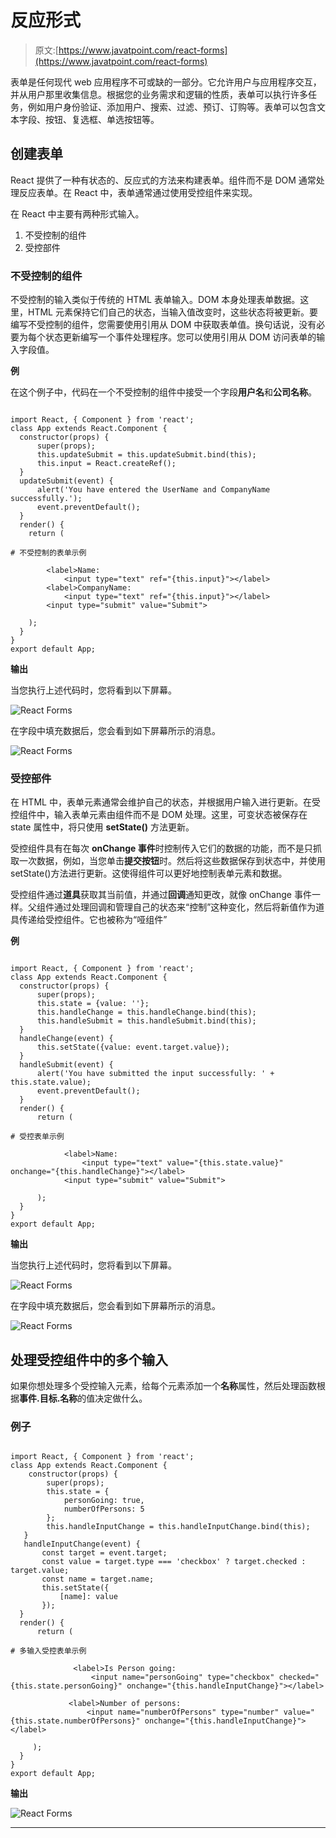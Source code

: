# 反应形式

> 原文:[https://www.javatpoint.com/react-forms](https://www.javatpoint.com/react-forms)

表单是任何现代 web 应用程序不可或缺的一部分。它允许用户与应用程序交互，并从用户那里收集信息。根据您的业务需求和逻辑的性质，表单可以执行许多任务，例如用户身份验证、添加用户、搜索、过滤、预订、订购等。表单可以包含文本字段、按钮、复选框、单选按钮等。

## 创建表单

React 提供了一种有状态的、反应式的方法来构建表单。组件而不是 DOM 通常处理反应表单。在 React 中，表单通常通过使用受控组件来实现。

在 React 中主要有两种形式输入。

1.  不受控制的组件
2.  受控部件

### 不受控制的组件

不受控制的输入类似于传统的 HTML 表单输入。DOM 本身处理表单数据。这里，HTML 元素保持它们自己的状态，当输入值改变时，这些状态将被更新。要编写不受控制的组件，您需要使用引用从 DOM 中获取表单值。换句话说，没有必要为每个状态更新编写一个事件处理程序。您可以使用引用从 DOM 访问表单的输入字段值。

**例**

在这个例子中，代码在一个不受控制的组件中接受一个字段**用户名**和**公司名称**。

```

import React, { Component } from 'react';
class App extends React.Component {
  constructor(props) {
      super(props);
      this.updateSubmit = this.updateSubmit.bind(this);
      this.input = React.createRef();
  }
  updateSubmit(event) {
      alert('You have entered the UserName and CompanyName successfully.');
      event.preventDefault();
  }
  render() {
    return (

# 不受控制的表单示例

        <label>Name:
            <input type="text" ref="{this.input}"></label> 
        <label>CompanyName:
            <input type="text" ref="{this.input}"></label> 
        <input type="submit" value="Submit">

    );
  }
}
export default App;

```

**输出**

当您执行上述代码时，您将看到以下屏幕。

![React Forms](../Images/cda21b39c422a26f3c4e1b081de75d7c.png)

在字段中填充数据后，您会看到如下屏幕所示的消息。

![React Forms](../Images/7d389ab4ccd527089d0594841c481ed6.png)

### 受控部件

在 HTML 中，表单元素通常会维护自己的状态，并根据用户输入进行更新。在受控组件中，输入表单元素由组件而不是 DOM 处理。这里，可变状态被保存在 state 属性中，将只使用 **setState()** 方法更新。

受控组件具有在每次 **onChange 事件**时控制传入它们的数据的功能，而不是只抓取一次数据，例如，当您单击**提交按钮**时。然后将这些数据保存到状态中，并使用 setState()方法进行更新。这使得组件可以更好地控制表单元素和数据。

受控组件通过**道具**获取其当前值，并通过**回调**通知更改，就像 onChange 事件一样。父组件通过处理回调和管理自己的状态来“控制”这种变化，然后将新值作为道具传递给受控组件。它也被称为“哑组件”

**例**

```

import React, { Component } from 'react';
class App extends React.Component {
  constructor(props) {
      super(props);
      this.state = {value: ''};
      this.handleChange = this.handleChange.bind(this);
      this.handleSubmit = this.handleSubmit.bind(this);
  }
  handleChange(event) {
      this.setState({value: event.target.value});
  }
  handleSubmit(event) {
      alert('You have submitted the input successfully: ' + this.state.value);
      event.preventDefault();
  }
  render() {
      return (

# 受控表单示例

            <label>Name:
                <input type="text" value="{this.state.value}" onchange="{this.handleChange}"></label> 
            <input type="submit" value="Submit">

      );
  }
}
export default App;

```

**输出**

当您执行上述代码时，您将看到以下屏幕。

![React Forms](../Images/83fbf32ffa1d8bc39ad4b0bec92e508d.png)

在字段中填充数据后，您会看到如下屏幕所示的消息。

![React Forms](../Images/cbd232f47156c42790da65113179bb19.png)

## 处理受控组件中的多个输入

如果你想处理多个受控输入元素，给每个元素添加一个**名称**属性，然后处理函数根据**事件.目标.名称**的值决定做什么。

### 例子

```

import React, { Component } from 'react';
class App extends React.Component {
    constructor(props) {
        super(props);
        this.state = {
            personGoing: true,
            numberOfPersons: 5
        };
        this.handleInputChange = this.handleInputChange.bind(this);
   }
   handleInputChange(event) {
       const target = event.target;
       const value = target.type === 'checkbox' ? target.checked : target.value;
       const name = target.name;
       this.setState({
           [name]: value
       });
  }
  render() {
      return (

# 多输入受控表单示例

              <label>Is Person going:
                  <input name="personGoing" type="checkbox" checked="{this.state.personGoing}" onchange="{this.handleInputChange}"></label> 

             <label>Number of persons:
                 <input name="numberOfPersons" type="number" value="{this.state.numberOfPersons}" onchange="{this.handleInputChange}"></label> 

     );
  }
}
export default App;

```

**输出**

![React Forms](../Images/bfdcb9d37268911afd1b6b46cc73fbfa.png)

* * *